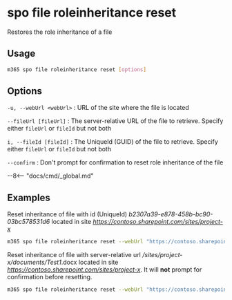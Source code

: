 # spo file roleinheritance reset

Restores the role inheritance of a file

## Usage

```sh
m365 spo file roleinheritance reset [options]
```

## Options

`-u, --webUrl <webUrl>`
: URL of the site where the file is located

`--fileUrl [fileUrl]`
: The server-relative URL of the file to retrieve. Specify either `fileUrl` or `fileId` but not both

`i, --fileId [fileId]`
: The UniqueId (GUID) of the file to retrieve. Specify either `fileUrl` or `fileId` but not both

`--confirm`
: Don't prompt for confirmation to reset role inheritance of the file

--8<-- "docs/cmd/_global.md"

## Examples

Reset inheritance of file with id (UniqueId) _b2307a39-e878-458b-bc90-03bc578531d6_ located in site _https://contoso.sharepoint.com/sites/project-x_

```sh
m365 spo file roleinheritance reset --webUrl "https://contoso.sharepoint.com/sites/project-x" --fileId "b2307a39-e878-458b-bc90-03bc578531d6"
```

Reset inheritance of file with server-relative url _/sites/project-x/documents/Test1_.docx located in site _https://contoso.sharepoint.com/sites/project-x_. It will **not** prompt for confirmation before resetting.

```sh
m365 spo file roleinheritance reset --webUrl "https://contoso.sharepoint.com/sites/project-x" --fileUrl "/sites/project-x/documents/Test1.docx" --confirm
```

